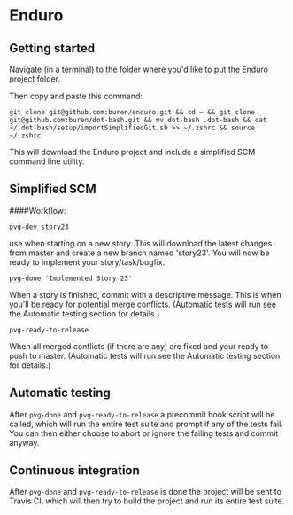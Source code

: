 # Enduro

## Getting started

Navigate (in a terminal) to the folder where you'd like to put the Enduro project folder.

Then copy and paste this command:

    git clone git@github.com:buren/enduro.git && cd ~ && git clone git@github.com:buren/dot-bash.git && mv dot-bash .dot-bash && cat ~/.dot-bash/setup/importSimplifiedGit.sh >> ~/.zshrc && source ~/.zshrc

This will download the Enduro project and include a simplified SCM command line utility. 


## Simplified SCM

####Workflow:

    pvg-dev story23                 
use when starting on a new story.
This will download the latest changes from master and create a new branch named 'story23'.
You will now be ready to implement your story/task/bugfix.

    pvg-done 'Implemented Story 23'
When a story is finished, commit with a descriptive message. 
This is when you'll be ready for potential merge conflicts.
(Automatic tests will run see the Automatic testing section for details.)

    pvg-ready-to-release
When all merged conflicts (if there are any) are fixed and your ready to push to master.
(Automatic tests will run see the Automatic testing section for details.)


## Automatic testing
After ```pvg-done``` and ```pvg-ready-to-release``` a precommit hook script will be called, which will run the entire test suite and prompt if any of the tests fail. You can then either choose to abort or ignore the failing tests and commit anyway. 
    
    
## Continuous integration

After ```pvg-done``` and ```pvg-ready-to-release``` is done the project will be sent to Travis CI, which will then try to build the project and run its entire test suite.

